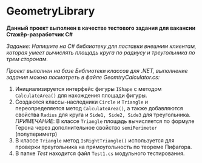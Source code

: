 # GeometryLibrary

**Данный проект выполнен в качестве тестового задания для вакансии Стажёр-разработчик C#**

*Задание: Напишите на C# библиотеку для поставки внешним клиентам, которая умеет вычислять площадь круга по радиусу и треугольника по трем сторонам.*

*Проект выполнен на базе Библиотеки классов для .NET, выполнение задания можно посмотреть в файле GeomtryCalculator.cs:*
1. Инициализируется интерфейс фигуры `IShape` с методом `CalculateArea()` для нахождения площади фигуры.
2. Создаются классы-наследники `Circle` и `Triangle` и переопределяется метод `CalculateArea()`, 
а также добавляются свойства `Radius` для круга и `Side1, Side2, Side3` для треугольника.  
*ПРИМЕЧАНИЕ*: В классе `Triangle` площадь вычисляется по формуле Герона через дополнительное свойство `semiPerimeter` (полупериметр)
3. В классе `Triangle` метод `IsRightTriangle()` используется для проверки треугольника на прямоугольность по теореме Пифагора.
4. В папке *Test* находится файл `Test1.cs` модульного тестирования.